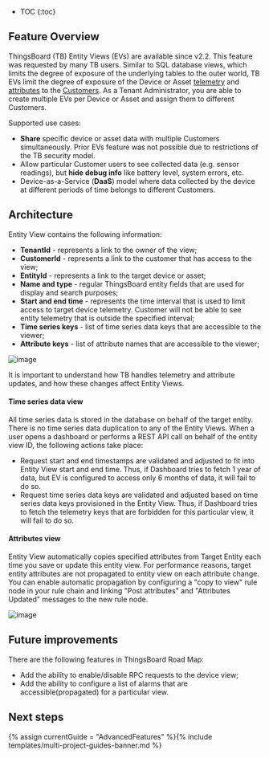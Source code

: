 * TOC
{:toc}

## Feature Overview

ThingsBoard (TB) Entity Views (EVs) are available since v2.2. This feature was requested by many TB users. 
Similar to SQL database views, which limits the degree of exposure of the underlying tables to the outer world, 
TB EVs limit the degree of exposure of the Device or Asset [telemetry](/docs/{{docsPrefix}}user-guide/telemetry/) and [attributes](/docs/{{docsPrefix}}user-guide/attributes/) to the [Customers](/docs/{{docsPrefix}}user-guide/ui/customers/).
As a Tenant Administrator, you are able to create multiple EVs per Device or Asset and assign them to different Customers.

Supported use cases:

 - **Share** specific device or asset data with multiple Customers simultaneously. Prior EVs feature was not possible due to restrictions of the TB security model.
 - Allow particular Customer users to see collected data (e.g. sensor readings), but **hide debug info** like battery level, system errors, etc.
 - Device-as-a-Service (**DaaS**) model where data collected by the device at different periods of time belongs to different Customers.

## Architecture

Entity View contains the following information:

 - **TenantId** - represents a link to the owner of the view;
 - **CustomerId** - represents a link to the customer that has access to the view;
 - **EntityId** - represents a link to the target device or asset;
 - **Name and type** - regular ThingsBoard entity fields that are used for display and search purposes;
 - **Start and end time** - represents the time interval that is used to limit access to target device telemetry. Customer will not be able to see entity telemetry that is outside the specified interval; 
 - **Time series keys** - list of time series data keys that are accessible to the viewer;
 - **Attribute keys** - list of attribute names that are accessible to the viewer;

![image](https://img.thingsboard.io/user-guide/entity-views/new-entity-view.png) 

It is important to understand how TB handles telemetry and attribute updates, and how these changes affect Entity Views.

#### Time series data view

All time series data is stored in the database on behalf of the target entity. There is no time series data duplication to any of the Entity Views.
When a user opens a dashboard or performs a REST API call on behalf of the entity view ID, the following actions take place:

 - Request start and end timestamps are validated and adjusted to fit into Entity View start and end time.
 Thus, if Dashboard tries to fetch 1 year of data, but EV is configured to access only 6 months of data, it will fail to do so.
 - Request time series data keys are validated and adjusted based on time series data keys provisioned in the Entity View.
 Thus, if Dashboard tries to fetch the telemetry keys that are forbidden for this particular view, it will fail to do so.

#### Attributes view

Entity View automatically copies specified attributes from Target Entity each time you save or update this entity view.
For performance reasons, target entity attributes are not propagated to entity view on each attribute change.
You can enable automatic propagation by configuring a "copy to view" rule node in your rule chain and linking "Post attributes" and "Attributes Updated"
messages to the new rule node.

![image](https://img.thingsboard.io/user-guide/entity-views/rule-chain.png)

## Future improvements

There are the following features in ThingsBoard Road Map:

 - Add the ability to enable/disable RPC requests to the device view;
 - Add the ability to configure a list of alarms that are accessible(propagated) for a particular view.

## Next steps

{% assign currentGuide = "AdvancedFeatures" %}{% include templates/multi-project-guides-banner.md %}
